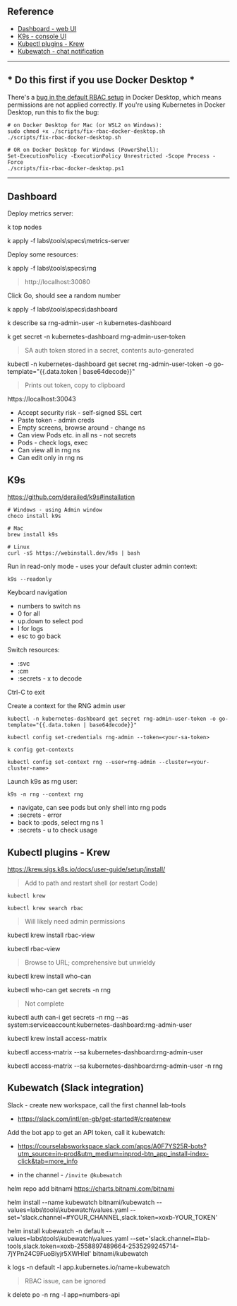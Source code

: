 
## Reference

- [Dashboard - web UI](https://kubernetes.io/docs/tasks/access-application-cluster/web-ui-dashboard/)
- [K9s - console UI](https://github.com/derailed/k9s)
- [Kubectl plugins - Krew](https://krew.sigs.k8s.io/plugins/)
- [Kubewatch - chat notification](
https://github.com/bitnami-labs/kubewatch)
___

## * **Do this first if you use Docker Desktop** *

There's a [bug in the default RBAC setup](https://github.com/docker/for-mac/issues/4774) in Docker Desktop, which means permissions are not applied correctly. If you're using Kubernetes in Docker Desktop, run this to fix the bug:

```
# on Docker Desktop for Mac (or WSL2 on Windows):
sudo chmod +x ./scripts/fix-rbac-docker-desktop.sh
./scripts/fix-rbac-docker-desktop.sh

# OR on Docker Desktop for Windows (PowerShell):
Set-ExecutionPolicy -ExecutionPolicy Unrestricted -Scope Process -Force
./scripts/fix-rbac-docker-desktop.ps1
```
___

## Dashboard

Deploy metrics server:

k top nodes

k apply -f labs\tools\specs\metrics-server

Deploy some resources:

k apply -f labs\tools\specs\rng


> http://localhost:30080

Click Go, should see a random number


k apply -f labs\tools\specs\dashboard

k describe sa rng-admin-user -n kubernetes-dashboard

k get secret -n kubernetes-dashboard rng-admin-user-token

> SA auth token stored in a secret, contents auto-generated

kubectl -n kubernetes-dashboard get secret rng-admin-user-token -o go-template="{{.data.token | base64decode}}"

> Prints out token, copy to clipboard

https://localhost:30043

- Accept security risk - self-signed SSL cert
- Paste token - admin creds
- Empty screens, browse around - change ns
- Can view Pods etc. in all ns - not secrets
- Pods - check logs, exec 
- Can view all in rng ns
- Can edit only in rng ns

## K9s

https://github.com/derailed/k9s#installation

```
# Windows - using Admin window
choco install k9s

# Mac
brew install k9s

# Linux
curl -sS https://webinstall.dev/k9s | bash
```

Run in read-only mode - uses your default cluster admin context:

```
k9s --readonly
```

Keyboard navigation 

- numbers to switch ns
- 0 for all
- up.down to select pod
- l for logs
- esc to go back

Switch resources:

- :svc
- :cm
- :secrets - x to decode

Ctrl-C to exit

Create a context for the RNG admin user

```
kubectl -n kubernetes-dashboard get secret rng-admin-user-token -o go-template="{{.data.token | base64decode}}"

kubectl config set-credentials rng-admin --token=<your-sa-token>

k config get-contexts  

kubectl config set-context rng --user=rng-admin --cluster=<your-cluster-name>
```

Launch k9s as rng user:

```
k9s -n rng --context rng
```

- navigate, can see pods but only shell into rng pods
- :secrets - error
- back to :pods, select rng ns 1
- :secrets - u to check usage


## Kubectl plugins - Krew

https://krew.sigs.k8s.io/docs/user-guide/setup/install/

> Add to path and restart shell (or restart Code)

```
kubectl krew 

kubectl krew search rbac
```

> Will likely need admin permissions 

kubectl krew install rbac-view

kubectl rbac-view

> Browse to URL; comprehensive but unwieldy

kubectl krew install who-can

kubectl who-can get secrets -n rng

> Not complete

kubectl auth can-i get secrets -n rng --as system:serviceaccount:kubernetes-dashboard:rng-admin-user


kubectl krew install access-matrix

 kubectl access-matrix --sa kubernetes-dashboard:rng-admin-user

 kubectl access-matrix --sa kubernetes-dashboard:rng-admin-user -n rng


## Kubewatch (Slack integration)

Slack - create new workspace, call the first channel lab-tools

- https://slack.com/intl/en-gb/get-started#/createnew

Add the bot app to get an API token, call it kubewatch:

- https://courselabsworkspace.slack.com/apps/A0F7YS25R-bots?utm_source=in-prod&utm_medium=inprod-btn_app_install-index-click&tab=more_info

- in the channel - `/invite @kubewatch`


helm repo add bitnami https://charts.bitnami.com/bitnami

helm install --name kubewatch bitnami/kubewatch --values=labs\tools\kubewatch\values.yaml --set='slack.channel=#YOUR_CHANNEL,slack.token=xoxb-YOUR_TOKEN'


helm install kubewatch -n default --values=labs\tools\kubewatch\values.yaml --set='slack.channel=#lab-tools,slack.token=xoxb-2558897489664-2535299245714-7jYPn24C9FuoBiyjr5XWHIeI' bitnami/kubewatch


k logs -n default -l app.kubernetes.io/name=kubewatch

> RBAC issue, can be ignored

k delete po -n rng -l app=numbers-api



